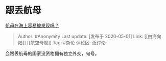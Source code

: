 # 跟丢航母
[航母在海上容易被发现吗？](https://www.zhihu.com/question/349331147/answer/1191940696)

> Author: #Anonymity
> Last update: [发布于 2020-05-01]
> Link: [[由海向陆]] [[航空母舰]]
> Tag: #杂论
> 评论区:
> 泛讨论:

会跟丢航母的国家没资格拥有独立外交，句号。
